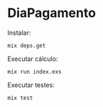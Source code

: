# DiaPagamento

Instalar:

```
mix deps.get
```

Executar cálculo:

```
mix run index.exs
```

Executar testes:

```
mix test
```
